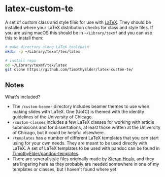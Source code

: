 # latex-custom-te

A set of custom class and style files for use with [LaTeX](https://www.latex-project.org/). They should be installed where your LaTeX distribution checks for class and style files. If you are using macOS this should be in `~/Library/texmf` and you can use this to install them:

```sh
# make directory along LaTeX toolchain
mkdir -p ~/Library/texmf/tex/latex

# install repo
cd ~/Library/texmf/tex/latex
git clone https://github.com/TimothyElder/latex-custom-te/
```

## Notes

What's included?

- The `/custom-beamer` directory includes beamer themes to use when making slides with LaTeX. One (UofC) is themed with the identity guidelines of the University of Chicago.
- `/custom-classes` includes a few LaTeX classes for working with article submissions and for dissertations, at least those written at the University of Chicago, but it could be helpful elsewhere.
- `/templates` has a number of different LaTeX templates that you can start using for your own needs. They are meant to be used directly with LaTeX. A set of LaTeX templates to be used with pandoc can be found in [TimothyElder/pandoc-templates](https://github.com/TimothyElder/pandoc-templates).
- There are several style files originally made by [Kieran Healy](https://github.com/kjhealy), and they are lingering here as they probably are needed somewhere in one of my templates or classes, but I haven't found where yet.